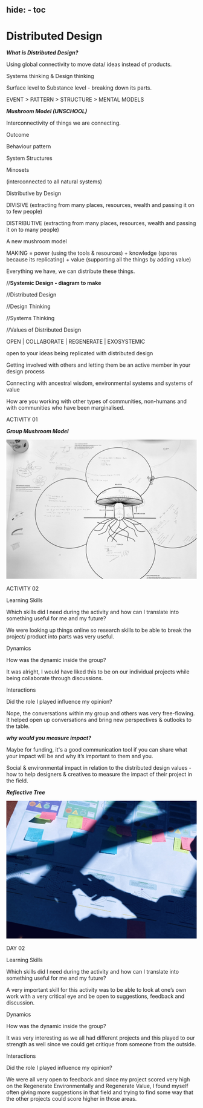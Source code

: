 hide:
    - toc
---

# **Distributed Design**

***What is Distributed Design?***

Using global connectivity to move data/ ideas instead of products.

Systems thinking & Design thinking

Surface level to Substance level - breaking down its parts.

EVENT > PATTERN > STRUCTURE > MENTAL MODELS

***Mushroom Model (UNSCHOOL)***

Interconnectivity of things we are connecting.

Outcome

Behaviour pattern

System Structures

Minosets

(interconnected to all natural systems)

Distributive by Design

DIVISIVE (extracting from many places, resources, wealth and passing it on to few people)

DISTRIBUTIVE (extracting  from many places, resources, wealth and passing it on to many people)

A new mushroom model

MAKING = power (using the tools & resources) + knowledge (spores because its replicating) + value (supporting all the things by adding value)

Everything we have, we can distribute these things.

//**Systemic Design - diagram to make**

//Distributed Design

//Design Thinking

//Systems Thinking

//Values of Distributed Design

OPEN | COLLABORATE | REGENERATE | EXOSYSTEMIC

open to your ideas being replicated with distributed design

Getting involved with others and letting them be an active member in your design process

Connecting with ancestral wisdom, environmental systems and systems of value

How are you working with other types of communities, non-humans and with communities who have been marginalised.

ACTIVITY 01

***Group Mushroom Model***

![](../images/IMG_9215.JPEG)

ACTIVITY 02

Learning Skills

Which skills did I need during the activity and how can I translate into something useful for me and my future?

We were looking up things online so research skills to be able to break the project/ product into parts was very useful.

Dynamics

How was the dynamic inside the group?

It was alright, I would have liked this to be on our individual projects while being collaborate through discussions.

Interactions

Did the role I played influence my opinion?

Nope, the conversations within my group and others was very free-flowing. It helped open up conversations and bring new perspectives & outlooks to the table.

***why would you measure impact?***

Maybe for funding, it's a good communication tool if you can share what your impact will be and why it’s important to them and you.

Social & environmental impact in relation to the distributed design values - how to help designers & creatives to measure the impact of their project in the field.

***Reflective Tree***

![](../images/IMG_9222.JPEG)


DAY 02

Learning Skills

Which skills did I need during the activity and how can I translate into something useful for me and my future?

A very important skill for this activity was to be able to look at one’s own work with a very critical eye and be open to suggestions, feedback and discussion.

Dynamics

How was the dynamic inside the group?

It was very interesting as we all had different projects and this played to our strength as well since we could get critique from someone from the outside.

Interactions

Did the role I played influence my opinion?

We were all very open to feedback and since my project scored very high on the Regenerate Environmentally and Regenerate Value, I found myself often giving more suggestions in that field and trying to find some way that the other projects could score higher in those areas.
